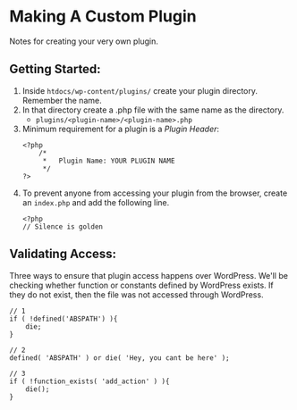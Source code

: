 # Making A Custom Plugin

Notes for creating your very own plugin.

## Getting Started:
1. Inside `htdocs/wp-content/plugins/` create your plugin directory. Remember the name. 
2. In that directory create a .php file with the same name as the directory.
    - `plugins/<plugin-name>/<plugin-name>.php`
3. Minimum requirement for a plugin is a *Plugin Header*:
    ```
    <?php 
        /*
         *   Plugin Name: YOUR PLUGIN NAME
         */
    ?>
    ```
4. To prevent anyone from accessing your plugin from the browser, create an `index.php` and add the following line.
    ```
    <?php
    // Silence is golden

    ```

## Validating Access:
Three ways to ensure that plugin access happens over WordPress. We'll be checking whether function or constants defined by WordPress exists. If they do not exist, then the file was not accessed through WordPress.
```
// 1
if ( !defined('ABSPATH') ){
    die;
}

// 2
defined( 'ABSPATH' ) or die( 'Hey, you cant be here' );

// 3
if ( !function_exists( 'add_action' ) ){
    die();
}

```

